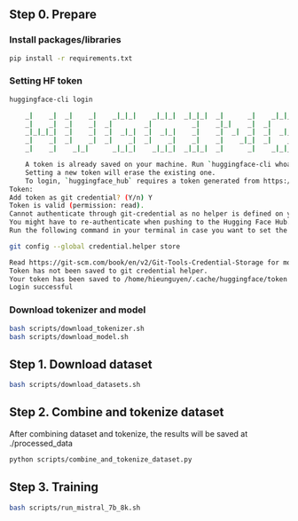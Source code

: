 ## Step 0. Prepare

### Install packages/libraries

```bash
pip install -r requirements.txt
```

### Setting HF token
```bash
huggingface-cli login

    _|    _|  _|    _|    _|_|_|    _|_|_|  _|_|_|  _|      _|    _|_|_|      _|_|_|_|    _|_|      _|_|_|  _|_|_|_|
    _|    _|  _|    _|  _|        _|          _|    _|_|    _|  _|            _|        _|    _|  _|        _|
    _|_|_|_|  _|    _|  _|  _|_|  _|  _|_|    _|    _|  _|  _|  _|  _|_|      _|_|_|    _|_|_|_|  _|        _|_|_|
    _|    _|  _|    _|  _|    _|  _|    _|    _|    _|    _|_|  _|    _|      _|        _|    _|  _|        _|
    _|    _|    _|_|      _|_|_|    _|_|_|  _|_|_|  _|      _|    _|_|_|      _|        _|    _|    _|_|_|  _|_|_|_|

    A token is already saved on your machine. Run `huggingface-cli whoami` to get more information or `huggingface-cli logout` if you want to log out.
    Setting a new token will erase the existing one.
    To login, `huggingface_hub` requires a token generated from https://huggingface.co/settings/tokens .
Token:
Add token as git credential? (Y/n) Y
Token is valid (permission: read).
Cannot authenticate through git-credential as no helper is defined on your machine.
You might have to re-authenticate when pushing to the Hugging Face Hub.
Run the following command in your terminal in case you want to set the 'store' credential helper as default.

git config --global credential.helper store

Read https://git-scm.com/book/en/v2/Git-Tools-Credential-Storage for more details.
Token has not been saved to git credential helper.
Your token has been saved to /home/hieunguyen/.cache/huggingface/token
Login successful
```

### Download tokenizer and model

```bash
bash scripts/download_tokenizer.sh
bash scripts/download_model.sh
```


## Step 1. Download dataset

```bash
bash scripts/download_datasets.sh
```

## Step 2. Combine and tokenize dataset

After combining dataset and tokenize, the results will be saved at ./processed_data

```bash
python scripts/combine_and_tokenize_dataset.py
```

## Step 3. Training

```bash
bash scripts/run_mistral_7b_8k.sh
```